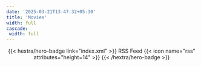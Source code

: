 ```yaml
---
date: '2025-03-21T13:47:32+05:30'
title: 'Movies'
width: full
cascade:
 width: full
---
```


<div style="text-align: center; margin-top: 1em;">
{{< hextra/hero-badge link="index.xml" >}}
  <span>RSS Feed</span>
  {{< icon name="rss" attributes="height=14" >}}
{{< /hextra/hero-badge >}}
</div>